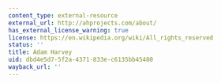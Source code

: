 ```yaml
---
content_type: external-resource
external_url: http://ahprojects.com/about/
has_external_license_warning: true
license: https://en.wikipedia.org/wiki/All_rights_reserved
status: ''
title: Adam Harvey
uid: dbd4e5d7-5f2a-4371-833e-c6135bb45480
wayback_url: ''
---
```

